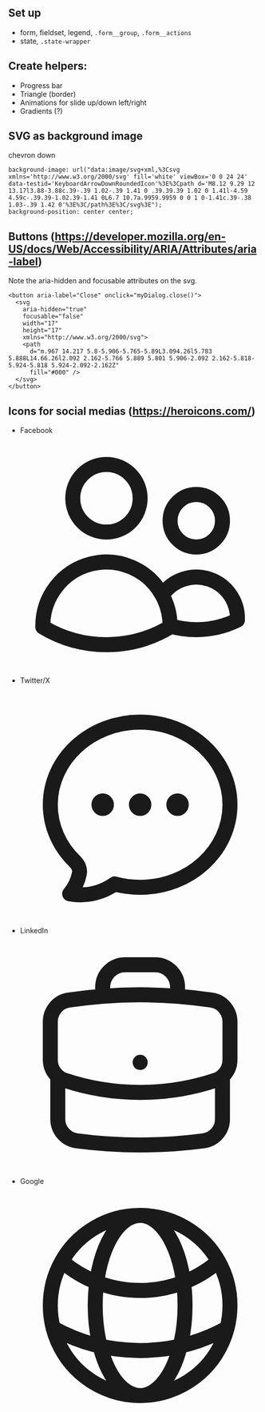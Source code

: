 ## Set up

- form, fieldset, legend, `.form__group`, `.form__actions`
- state, `.state-wrapper`

## Create helpers:

- Progress bar
- Triangle (border)
- Animations for slide up/down left/right
- Gradients (?)

## SVG as background image

chevron down

```
background-image: url("data:image/svg+xml,%3Csvg xmlns='http://www.w3.org/2000/svg' fill='white' viewBox='0 0 24 24' data-testid='KeyboardArrowDownRoundedIcon'%3E%3Cpath d='M8.12 9.29 12 13.17l3.88-3.88c.39-.39 1.02-.39 1.41 0 .39.39.39 1.02 0 1.41l-4.59 4.59c-.39.39-1.02.39-1.41 0L6.7 10.7a.9959.9959 0 0 1 0-1.41c.39-.38 1.03-.39 1.42 0'%3E%3C/path%3E%3C/svg%3E");
background-position: center center;
```

## Buttons (https://developer.mozilla.org/en-US/docs/Web/Accessibility/ARIA/Attributes/aria-label)

Note the aria-hidden and focusable attributes on the svg.

```
<button aria-label="Close" onclick="myDialog.close()">
  <svg
    aria-hidden="true"
    focusable="false"
    width="17"
    height="17"
    xmlns="http://www.w3.org/2000/svg">
    <path
      d="m.967 14.217 5.8-5.906-5.765-5.89L3.094.26l5.783 5.888L14.66.26l2.092 2.162-5.766 5.889 5.801 5.906-2.092 2.162-5.818-5.924-5.818 5.924-2.092-2.162Z"
      fill="#000" />
  </svg>
</button>
```

## Icons for social medias (https://heroicons.com/)

- Facebook
  <svg xmlns="http://www.w3.org/2000/svg" fill="none" viewBox="0 0 24 24" stroke-width="1.5" stroke="currentColor">
  <path stroke-linecap="round" stroke-linejoin="round" d="M15 19.128a9.38 9.38 0 0 0 2.625.372 9.337 9.337 0 0 0 4.121-.952 4.125 4.125 0 0 0-7.533-2.493M15 19.128v-.003c0-1.113-.285-2.16-.786-3.07M15 19.128v.106A12.318 12.318 0 0 1 8.624 21c-2.331 0-4.512-.645-6.374-1.766l-.001-.109a6.375 6.375 0 0 1 11.964-3.07M12 6.375a3.375 3.375 0 1 1-6.75 0 3.375 3.375 0 0 1 6.75 0Zm8.25 2.25a2.625 2.625 0 1 1-5.25 0 2.625 2.625 0 0 1 5.25 0Z" />
  </svg>
- Twitter/X
  <svg xmlns="http://www.w3.org/2000/svg" fill="none" viewBox="0 0 24 24" stroke-width="1.5" stroke="currentColor">
  <path stroke-linecap="round" stroke-linejoin="round" d="M8.625 12a.375.375 0 1 1-.75 0 .375.375 0 0 1 .75 0Zm0 0H8.25m4.125 0a.375.375 0 1 1-.75 0 .375.375 0 0 1 .75 0Zm0 0H12m4.125 0a.375.375 0 1 1-.75 0 .375.375 0 0 1 .75 0Zm0 0h-.375M21 12c0 4.556-4.03 8.25-9 8.25a9.764 9.764 0 0 1-2.555-.337A5.972 5.972 0 0 1 5.41 20.97a5.969 5.969 0 0 1-.474-.065 4.48 4.48 0 0 0 .978-2.025c.09-.457-.133-.901-.467-1.226C3.93 16.178 3 14.189 3 12c0-4.556 4.03-8.25 9-8.25s9 3.694 9 8.25Z" />
  </svg>
- LinkedIn
  <svg xmlns="http://www.w3.org/2000/svg" fill="none" viewBox="0 0 24 24" stroke-width="1.5" stroke="currentColor">
  <path stroke-linecap="round" stroke-linejoin="round" d="M20.25 14.15v4.25c0 1.094-.787 2.036-1.872 2.18-2.087.277-4.216.42-6.378.42s-4.291-.143-6.378-.42c-1.085-.144-1.872-1.086-1.872-2.18v-4.25m16.5 0a2.18 2.18 0 0 0 .75-1.661V8.706c0-1.081-.768-2.015-1.837-2.175a48.114 48.114 0 0 0-3.413-.387m4.5 8.006c-.194.165-.42.295-.673.38A23.978 23.978 0 0 1 12 15.75c-2.648 0-5.195-.429-7.577-1.22a2.016 2.016 0 0 1-.673-.38m0 0A2.18 2.18 0 0 1 3 12.489V8.706c0-1.081.768-2.015 1.837-2.175a48.111 48.111 0 0 1 3.413-.387m7.5 0V5.25A2.25 2.25 0 0 0 13.5 3h-3a2.25 2.25 0 0 0-2.25 2.25v.894m7.5 0a48.667 48.667 0 0 0-7.5 0M12 12.75h.008v.008H12v-.008Z" />
  </svg>
- Google
  <svg xmlns="http://www.w3.org/2000/svg" fill="none" viewBox="0 0 24 24" stroke-width="1.5" stroke="currentColor">
  <path stroke-linecap="round" stroke-linejoin="round" d="M12 21a9.004 9.004 0 0 0 8.716-6.747M12 21a9.004 9.004 0 0 1-8.716-6.747M12 21c2.485 0 4.5-4.03 4.5-9S14.485 3 12 3m0 18c-2.485 0-4.5-4.03-4.5-9S9.515 3 12 3m0 0a8.997 8.997 0 0 1 7.843 4.582M12 3a8.997 8.997 0 0 0-7.843 4.582m15.686 0A11.953 11.953 0 0 1 12 10.5c-2.998 0-5.74-1.1-7.843-2.918m15.686 0A8.959 8.959 0 0 1 21 12c0 .778-.099 1.533-.284 2.253m0 0A17.919 17.919 0 0 1 12 16.5c-3.162 0-6.133-.815-8.716-2.247m0 0A9.015 9.015 0 0 1 3 12c0-1.605.42-3.113 1.157-4.418" />
  </svg>
